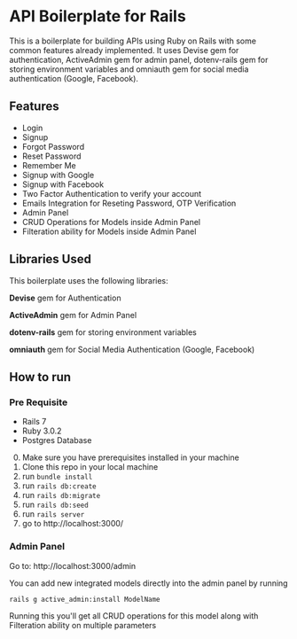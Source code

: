 # API Boilerplate for Rails 

This is a boilerplate for building APIs using Ruby on Rails with some common features already implemented. It uses Devise gem for authentication, ActiveAdmin gem for admin panel, dotenv-rails gem for storing environment variables and omniauth gem for social media authentication (Google, Facebook).

## Features

- Login
- Signup
- Forgot Password
- Reset Password
- Remember Me
- Signup with Google
- Signup with Facebook
- Two Factor Authentication to verify your account
- Emails Integration for Reseting Password, OTP Verification
- Admin Panel
- CRUD Operations for Models inside Admin Panel
- Filteration ability for Models inside Admin Panel

## Libraries Used

This boilerplate uses the following libraries:

**Devise** gem 
for Authentication

**ActiveAdmin** gem 
for Admin Panel

**dotenv-rails** gem 
for storing environment variables

**omniauth** gem 
for Social Media Authentication (Google, Facebook)
## How to run

### Pre Requisite
- Rails 7
- Ruby 3.0.2
- Postgres Database

0. Make sure you have prerequisites installed in your machine
1. Clone this repo in your local machine
2. run `bundle install`
3. run `rails db:create`
4. run `rails db:migrate`
5. run `rails db:seed`
6. run `rails server`
7. go to http://localhost:3000/

### Admin Panel 

Go to: http://localhost:3000/admin

You can add new integrated models directly into the admin panel by running

`rails g active_admin:install ModelName`

Running this you'll get all CRUD operations for this model along with Filteration ability on multiple parameters
